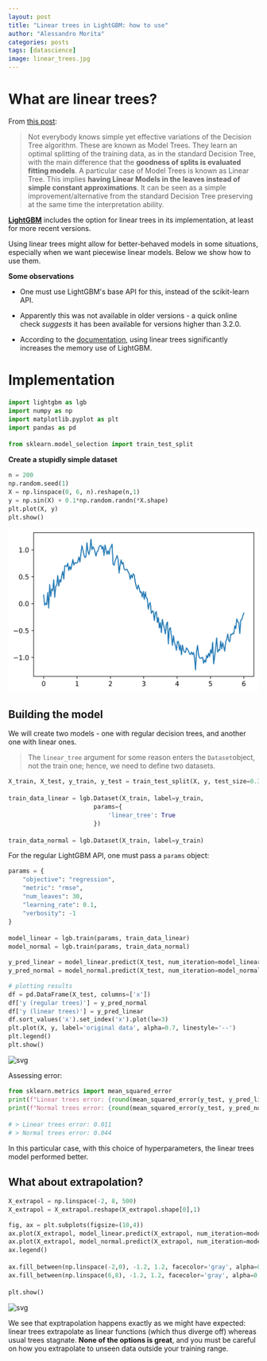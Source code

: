 ```yaml
---
layout: post
title: "Linear trees in LightGBM: how to use"
author: "Alessandro Morita"
categories: posts
tags: [datascience]
image: linear_trees.jpg
---
```



# What are linear trees?

From [this post](https://towardsdatascience.com/linear-tree-the-perfect-mix-of-linear-model-and-decision-tree-2eaed21936b7):

> Not everybody knows simple yet effective variations of the Decision Tree algorithm. These are known as Model Trees. They learn an optimal splitting of the training data, as in the standard Decision Tree, with the main difference that the **goodness of splits is evaluated fitting models**. A particular case of Model Trees is known as Linear Tree. This implies **having Linear Models in the leaves instead of simple constant approximations**. It can be seen as a simple improvement/alternative from the standard Decision Tree preserving at the same time the interpretation ability.

[**LightGBM**](https://lightgbm.readthedocs.io/en/v3.3.2/) includes the option for linear trees in its implementation, at least for more recent versions.

Using linear trees might allow for better-behaved models in some situations, especially when we want piecewise linear models. Below we show how to use them.

**Some observations**

* One must use LightGBM's base API for this, instead of the scikit-learn API.

* Apparently this was not available in older versions - a quick online check *suggests* it has been available for versions higher than 3.2.0. 

* According to the [documentation](https://lightgbm.readthedocs.io/en/v3.3.2/Parameters.html?highlight=linear_tree#linear_tree), using linear trees significantly increases the memory use of LightGBM.

# Implementation

```python
import lightgbm as lgb
import numpy as np
import matplotlib.pyplot as plt
import pandas as pd

from sklearn.model_selection import train_test_split
```

**Create a stupidly simple dataset**


```python
n = 200
np.random.seed(1)
X = np.linspace(0, 6, n).reshape(n,1)
y = np.sin(X) + 0.1*np.random.randn(*X.shape)
plt.plot(X, y)
plt.show()
```

![svg](https://raw.githubusercontent.com/takeshimg92/takeshimg92.github.io/main/assets/img/linear_trees/output_10_0.svg)
    

## Building the model

We will create two models - one with regular decision trees, and another one with linear ones.
> The `linear_tree` argument for some reason enters the `Dataset`object, not the train one; hence, we need to define two datasets.


```python
X_train, X_test, y_train, y_test = train_test_split(X, y, test_size=0.3, random_state=2)

train_data_linear = lgb.Dataset(X_train, label=y_train,
                        params={
                            'linear_tree': True
                        })

train_data_normal = lgb.Dataset(X_train, label=y_train)
```

For the regular LightGBM API, one must pass a `params` object:


```python
params = {
    "objective": "regression",
    "metric": "rmse",
    "num_leaves": 30,
    "learning_rate": 0.1,
    "verbosity": -1
}

model_linear = lgb.train(params, train_data_linear)
model_normal = lgb.train(params, train_data_normal)
```

```python
y_pred_linear = model_linear.predict(X_test, num_iteration=model_linear.best_iteration)
y_pred_normal = model_normal.predict(X_test, num_iteration=model_normal.best_iteration)
```

```python
# plotting results
df = pd.DataFrame(X_test, columns=['x'])
df['y (regular trees)'] = y_pred_normal
df['y (linear trees)'] = y_pred_linear
df.sort_values('x').set_index('x').plot(lw=3)
plt.plot(X, y, label='original data', alpha=0.7, linestyle='--')
plt.legend()
plt.show()
```


    
![svg](https://raw.githubusercontent.com/takeshimg92/takeshimg92.github.io/main/assets/img/output_17_0.svg)
    

Assessing error:


```python
from sklearn.metrics import mean_squared_error
print(f"Linear trees error: {round(mean_squared_error(y_test, y_pred_linear),3)}")
print(f"Normal trees error: {round(mean_squared_error(y_test, y_pred_normal),3)}")

# > Linear trees error: 0.011
# > Normal trees error: 0.044
```

In this particular case, with this choice of hyperparameters, the linear trees model performed better.

## What about extrapolation?


```python
X_extrapol = np.linspace(-2, 8, 500)
X_extrapol = X_extrapol.reshape(X_extrapol.shape[0],1)
```


```python
fig, ax = plt.subplots(figsize=(10,4))
ax.plot(X_extrapol, model_linear.predict(X_extrapol, num_iteration=model_linear.best_iteration), label='Linear trees')
ax.plot(X_extrapol, model_normal.predict(X_extrapol, num_iteration=model_normal.best_iteration), label='Normal trees')
ax.legend()

ax.fill_between(np.linspace(-2,0), -1.2, 1.2, facecolor='gray', alpha=0.1)
ax.fill_between(np.linspace(6,8), -1.2, 1.2, facecolor='gray', alpha=0.1)

plt.show()
```
    
![svg](https://raw.githubusercontent.com/takeshimg92/takeshimg92.github.io/main/assets/imgoutput_23_0.svg)
    

We see that exptrapolation happens exactly as we might have expected: linear trees extrapolate as linear functions (which thus diverge off) whereas usual trees stagnate. **None of the options is great**, and you must be careful on how you extrapolate to unseen data outside your training range. 
